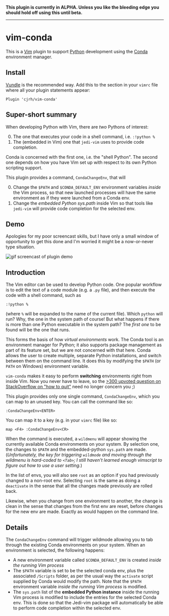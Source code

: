 **This plugin is currently in ALPHA. Unless you like the bleeding edge you should hold off using this until beta.**

---

# vim-conda

This is a [Vim](http://www.vim.org/) plugin to support [Python](https://www.python.org/) development using the [Conda](http://conda.pydata.org/docs/) environment manager.


Install
-------

[Vundle](https://github.com/gmarik/Vundle.vim) is the recommended way. Add this to the section in your `vimrc` file where all your plugin statements appear:
```
Plugin 'cjrh/vim-conda'
```

Super-short summary
-------------------
When developing Python with Vim, there are *two* Pythons of interest:

0. The one that executes your code in a shell command, i.e. `:!python %`
0. The (embedded in Vim) one that `jedi-vim` uses to provide code completion.

Conda is concerned with the first one, i.e. the "shell Python".  The second one depends on how you have Vim set up with respect to its own Python scripting support.

This plugin provides a command, `CondaChangeEnv`, that will

0. Change the `$PATH` and `$CONDA_DEFAULT_ENV` environment variables *inside* the Vim process, so that new launched processes will have the same environment as if they were launched from a Conda env.
0. Change the *embedded Python sys.path* inside Vim so that tools like `jedi-vim` will provide code completion for the selected env.

Demo
----

Apologies for my poor screencast skills, but I have only a small window of opportunity to get this done and I'm worried it might be a now-or-never type situation.

![gif screencast of plugin demo](https://github.com/cjrh/vim-conda/blob/master/demo.gif)

Introduction
------------

The Vim editor can be used to develop Python code. One popular workflow is to edit the text of a code module (e.g. a `.py` file), and then execute the code with a shell command, such as 
```
:!python %
```
(where `%` will be expanded to the name of the current file). Which `python` will run? Why, the one in the system path of course! But what happens if there is more than one Python executable in the system path? The *first one* to be found will be the one that runs.

This forms the basis of how *virtual environments* work.  The Conda tool is an environment manager for Python; it also supports package management as part of its feature set, but we are not concerned with that here.  Conda allows the user to create multiple, separate Python installations, and switch between them on the command line. It does this by modifying the `$PATH` (or `PATH` on Windows) environment variable.

`vim-conda` makes it easy to perform **switching** environments right from inside Vim.  Now you never have to leave, so the [>300 upvoted question on StackOverflow on "how to quit"](http://stackoverflow.com/questions/11828270/how-to-exit-the-vim-editor) need no longer concern you ;)

This plugin provides only one single command, `CondaChangeEnv`, which you can map to an unused key. You can call the command like so:
```
:CondaChangeEnv<ENTER>
```
You can map it to a key (e.g. in your `vimrc` file) like so:
```
map <F4> :CondaChangeEnv<CR>
```

When the command is executed, a `wildmenu` will appear showing the currently available Conda environments on your system. By selection one, the changes to `$PATH` and the embedded-python `sys.path` are made. (*Unfortunately, the key for triggering `wildmode` and moving through the wildmenu is hard-coded to `<Tab>`; I still haven't learned enough vimscript to figure out how to use a user setting.*)

In the list of envs, you will also see `root` as an option if you had previously changed to a non-root env. Selecting `root` is the same as doing a `deactivate` in the sense that all the changes made previously are rolled back.

Likewise, when you change from one environment to another, the change is clean in the sense that changes from the first env are reset, before changes for the new env are made.  Exactly as would happen on the command line.

Details
-------

The `CondaChangeEnv` command will trigger wildmode allowing you to tab through the existing Conda environments on your system. When an environment is selected, the following happens: 

- A new environment variable called `$CONDA_DEFAULT_ENV` is created *inside the running Vim process*
- The `$PATH` variable is set to be the selected conda env, plus the associated `/Scripts` folder, as per the usual way the `activate` script supplied by Conda would modify the path. Note that the `$PATH` environment variable *inside the running Vim process* is modified.
- The `sys.path` list of the **embedded Python instance** inside the running Vim process is modified to include the entries for the selected Conda env.  This is done so that the Jedi-vim package will automatically be able to perform code completion within the selected env.


